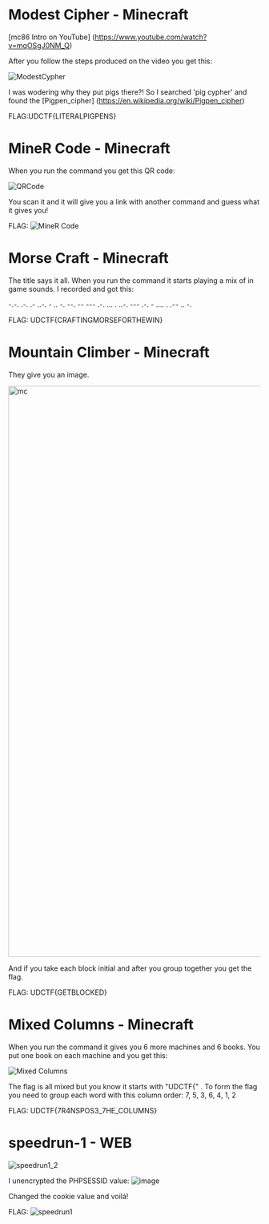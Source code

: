 # Modest Cipher - Minecraft

[mc86 Intro on YouTube] (https://www.youtube.com/watch?v=mqOSgJ0NM_Q)

After you follow the steps produced on the video you get this:

![ModestCypher](https://user-images.githubusercontent.com/29373869/111912611-573d5f00-8a62-11eb-82b8-47f3ffc86ba4.png)

I was wodering why they put pigs there?! So I searched 'pig cypher' and found the [Pigpen_cipher] (https://en.wikipedia.org/wiki/Pigpen_cipher)

FLAG:UDCTF{LITERALPIGPENS}


# MineR Code - Minecraft

When you run the command you get this QR code:

![QRCode](https://user-images.githubusercontent.com/29373869/111912866-6ec91780-8a63-11eb-8ebb-98fa814c5ea8.png)

You scan it and it will give you a link with another command and guess what it gives you!

FLAG: ![MineR Code](https://user-images.githubusercontent.com/29373869/111912958-d2ebdb80-8a63-11eb-8054-dcc2fda8e978.png)

# Morse Craft - Minecraft

The title says it all. When you run the command it starts playing a mix of in game sounds.
I recorded and got this:

-.-. .-. .- ..-. - .. -. --. -- --- .-. ... . ..-. --- .-. - .... . .-- .. -.

FLAG: UDCTF{CRAFTINGMORSEFORTHEWIN}

# Mountain Climber - Minecraft

They give you an image.

<img width="1140" alt="mc" src="https://user-images.githubusercontent.com/29373869/111913094-76d58700-8a64-11eb-9c44-d9f9a2c9e594.png">

And if you take each block initial and after you group together you get the flag.

FLAG: UDCTF{GETBLOCKED}

# Mixed Columns - Minecraft

When you run the command it gives you 6 more machines and 6 books. You put one book on each machine and you get this:

![Mixed Columns](https://user-images.githubusercontent.com/29373869/111913387-d1231780-8a65-11eb-82fa-e0631d424a88.png)

The flag is all mixed but you know it starts with "UDCTF{" . To form the flag you need to group each word with this column order: 7, 5, 3, 6, 4, 1, 2

FLAG: UDCTF{7R4NSPOS3_7HE_COLUMNS}

# speedrun-1 - WEB

![speedrun1_2](https://user-images.githubusercontent.com/29373869/111913551-94a3eb80-8a66-11eb-8b2d-a9faed8da088.png)

I unencrypted the PHPSESSID value:
![image](https://user-images.githubusercontent.com/29373869/111913563-a9807f00-8a66-11eb-8c97-ba2bc9bda6b4.png)

Changed the cookie value and voilá!

FLAG: ![speedrun1](https://user-images.githubusercontent.com/29373869/111914652-bacb8a80-8a6a-11eb-9293-3961bef412e9.png)

